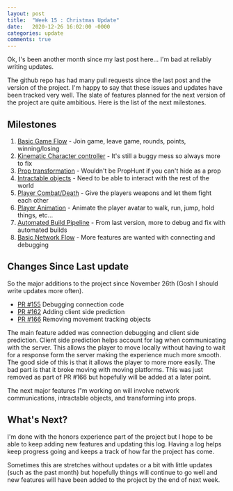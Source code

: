 ```yaml
---
layout: post
title:  "Week 15 : Christmas Update"
date:   2020-12-26 16:02:00 -0000
categories: update
comments: true
---
```


Ok, I's been another month since my last post here... I'm bad at reliably writing updates.

The github repo has had many pull requests since the last post and the version of the project. I'm happy to say that these issues and updates have been tracked very well. The slate of features planned for the next version of the project are quite ambitious. Here is the list of the next milestones.

## Milestones
1. [Basic Game Flow](https://github.com/nicholas-maltbie/PropHunt/milestone/8) - Join game, leave game, rounds, points, winning/losing
2. [Kinematic Character controller](https://github.com/nicholas-maltbie/PropHunt/milestone/1) - It's still a buggy mess so always more to fix
3. [Prop transformation](https://github.com/nicholas-maltbie/PropHunt/milestone/11) - Wouldn't be PropHunt if you can't hide as a prop
4. [Intractable objects](https://github.com/nicholas-maltbie/PropHunt/milestone/10) - Need to be able to interact with the rest of the world
5. [Player Combat/Death](https://github.com/nicholas-maltbie/PropHunt/milestone/12) - Give the players weapons and let them fight each other
6. [Player Animation](https://github.com/nicholas-maltbie/PropHunt/milestone/9) - Animate the player avatar to walk, run, jump, hold things, etc...
7. [Automated Build Pipeline](https://github.com/nicholas-maltbie/PropHunt/milestone/5) - From last version, more to debug and fix with automated builds
8. [Basic Network Flow](https://github.com/nicholas-maltbie/PropHunt/milestone/2) - More features are wanted with connecting and debugging

## Changes Since Last update

So the major additions to the project since November 26th (Gosh I should write updates more often). 

* [PR #155](https://github.com/nicholas-maltbie/PropHunt/pull/155) Debugging connection code
* [PR #162](https://github.com/nicholas-maltbie/PropHunt/pull/162) Adding client side prediction
* [PR #166](https://github.com/nicholas-maltbie/PropHunt/pull/166) Removing movement tracking objects

The main feature added was connection debugging and client side prediction. Client side prediction helps account for lag when communicating with the server. This allows the player to move locally without having to wait for a response form the server making the experience much more smooth. The good side of this is that it allows the player to more more easily. The bad part is that it broke moving with moving platforms. This was just removed as part of PR #166 but hopefully will be added at a later point.

The next major features I"m working on will involve network communications, intractable objects, and transforming into props.

## What's Next?

I'm done with the honors experience part of the project but I hope to be able to keep adding new features and updating this log. Having a log helps keep progress going and keeps a track of how far the project has come.

Sometimes this are stretches without updates or a bit with little updates (such as the past month) but hopefully things will continue to go well and new features will have been added to the project by the end of next week.
